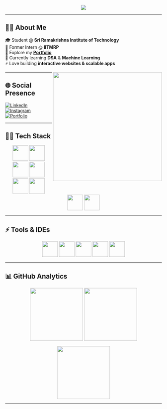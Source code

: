 <!-- Typing SVG Banner -->
<p align="center">
  <img src="https://readme-typing-svg.herokuapp.com?font=Fira+Code&pause=1000&color=F75C7E&center=true&vCenter=true&width=435&lines=Hi+there+👋+I'm+Sooraj+R+Nair;Full+Stack+Developer+%7C+Student;Tech+Enthusiast+%7C+Problem+Solver;Welcome+to+my+GitHub!">
</p>

---

## 👨‍💻 About Me  

🎓 Student @ **Sri Ramakrishna Institute of Technology**  
💼 Former Intern @ **IITMRP**  
🔭 Explore my [**Portfolio**](https://sooraj-me.github.io/portfolio/)  
🌱 Currently learning **DSA** & **Machine Learning**  
⚡ Love building **interactive websites & scalable apps**  

<img align="right" width="350" src="https://media.giphy.com/media/qgQUggAC3Pfv687qPC/giphy.gif">

---

## 🌐 Social Presence  

[![LinkedIn](https://img.shields.io/badge/LinkedIn-0077B5?style=for-the-badge&logo=linkedin&logoColor=white)](https://www.linkedin.com/in/sooraj-r-nair-38757925a)  
[![Instagram](https://img.shields.io/badge/Instagram-d62976?style=for-the-badge&logo=instagram&logoColor=white)](https://www.instagram.com/s_o_o_raj_04?igsh=aWwwYjBvOTJoZ2Vz)  
[![Portfolio](https://img.shields.io/badge/Portfolio-000000?style=for-the-badge&logo=vercel&logoColor=white)](https://sooraj-me.github.io/portfolio/)  

---

## 🧑‍💻 Tech Stack  

<p align="center">
  <img height="50" src="https://img.icons8.com/color/48/000000/python.png"/>
  <img height="50" src="https://img.icons8.com/color/48/000000/c-programming.png"/>
  <img height="50" src="https://img.icons8.com/color/48/000000/java-coffee-cup-logo.png"/>
  <img height="50" src="https://img.icons8.com/color/48/000000/html-5.png"/>
  <img height="50" src="https://img.icons8.com/color/48/000000/css3.png"/>
  <img height="50" src="https://img.icons8.com/color/48/000000/bootstrap.png"/>
  <img height="50" src="https://img.icons8.com/color/48/000000/javascript.png"/>
  <img height="50" src="https://img.icons8.com/color/48/000000/mysql-logo.png"/>
</p>  

---

## ⚡ Tools & IDEs  

<p align="center">
  <img height="50" src="https://img.icons8.com/color/48/000000/visual-studio-code-2019.png"/>
  <img height="50" src="https://img.icons8.com/color/48/000000/pycharm.png"/>
  <img height="50" src="https://img.icons8.com/color/480/notion--v1.png"/>
  <img height="50" src="https://img.shields.io/badge/Netlify-00C7B7?style=for-the-badge&logo=netlify&logoColor=white"/>
  <img height="50" src="https://img.icons8.com/glyph-neue/64/ffffff/github.png"/>
</p>  

---

## 📊 GitHub Analytics  

<p align="center">
  <img src="https://github-readme-stats.vercel.app/api?username=soorajrnair&show_icons=true&theme=radical" height="170"/>
  <img src="https://github-readme-stats.vercel.app/api/top-langs/?username=soorajrnair&layout=compact&theme=radical" height="170"/>
</p>  

<p align="center">
  <img src="https://github-readme-streak-stats.herokuapp.com/?user=soorajrnair&theme=radical" height="170"/>
</p>

---

